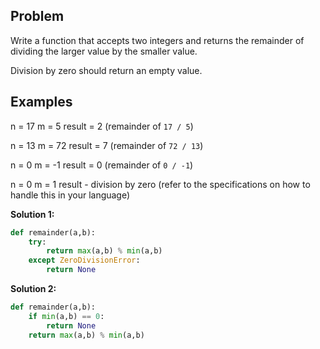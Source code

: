 ## Problem

Write a function that accepts two integers and returns the remainder of dividing the larger value by the smaller value.

Division by zero should return an empty value.

## Examples

n = 17
m = 5
result = 2 (remainder of `17 / 5`)

n = 13
m = 72
result = 7 (remainder of `72 / 13`)

n = 0
m = -1
result = 0 (remainder of `0 / -1`)

n = 0
m = 1
result - division by zero (refer to the specifications on how to handle this in your language)

**Solution 1:**

```python
def remainder(a,b):
    try:
        return max(a,b) % min(a,b)
    except ZeroDivisionError:
        return None
```

**Solution 2:**

```python
def remainder(a,b):
    if min(a,b) == 0:
        return None
    return max(a,b) % min(a,b)
```
